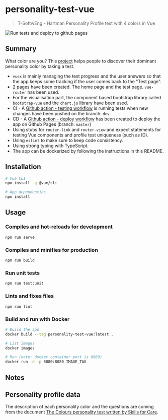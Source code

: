 # personality-test-vue

> T-SoftwEng - Hartman Personality Profile test with 4 colors in Vue

![Run tests and deploy to github pages](https://github.com/qathom/personality-test-vue/workflows/Run%20tests%20and%20deploy%20to%20github%20pages/badge.svg)

## Summary

What color are you? This [project](https://qathom.github.io/personality-test-vue/) helps people to discover their dominant personality color by taking a test.

* `vuex` is mainly managing the test progress and the user answers so that the app keeps some tracking if the user comes back to the "Test page".
* 2 pages have been created. The home page and the test page. `vue-router` has been used.
* For the visualisation part, the component based bootstrap library called `bootstrap-vue` and the `chart.js` library have been used.
* CI - A [Github action - testing workflow](https://github.com/qathom/personality-test-vue/blob/master/.github/workflows/dev-testing.yml) is running tests when new changes have been pushed on the branch: `dev`.
* CD - A [Github action - deploy workflow](https://github.com/qathom/personality-test-vue/blob/master/.github/workflows/gh-pages-deploy.yml) has been created to deploy the app on Github Pages (branch: `master`)
* Using stubs for `router-link` and `router-view` and expect statements for testing Vue components and profile test uniqueness (such as ID).
* Using `eslint` to make sure to keep code consistency.
* Using strong typing with TypeScript.
* The app can be dockerized by following the instructions in this README.

## Installation

```bash
# Vue CLI
npm install -g @vue/cli

# App dependencies
npm install
```

## Usage

### Compiles and hot-reloads for development
```
npm run serve
```

### Compiles and minifies for production
```
npm run build
```

### Run unit tests
```
npm run test:unit
```

### Lints and fixes files
```
npm run lint
```

### Build and run with Docker

```bash
# Build the app
docker build --tag personality-test-vue:latest .

# List images
docker images

# Run (note: docker container port is 8080)
docker run -d -p 8080:8080 IMAGE_TAG
```

## Notes

## Personality profile data

The description of each personality color and the questions are coming from the document [The Colours personality test written by Skills for Care](https://www.skillsforcare.org.uk/Documents/Leadership-and-management/well-led/Day-1-17/1.4.1-Colour-Personality-Test-FULL.pdf).